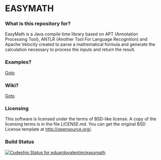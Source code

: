 # EASYMATH #

### What is this repository for? ###

EasyMath is a Java compile time library based on APT (Annotation Processing Tool), ANTLR (Another Tool For Language Recognition) and Apache Velocity created to parse a mathematical formula and generate the calculation necessary to process the inputs and return the result.

### Examples? ###

[Goto](https://github.com/eduardovalentim/easymath/wiki/Examples)

### Wiki? ###

[Goto](https://github.com/eduardovalentim/easymath/wiki)

### Licensing ###

This software is licensed under the terms of BSD-like license.
A copy of the licensing terms is in the file _LICENSE.md_.
You can get the original BSD License template at http://opensource.org/.

### Build Status ###

[ ![Codeship Status for eduardovalentim/easymath](https://app.codeship.com/projects/991f3cd0-76c8-0134-1c1c-72db67b0714c/status?branch=master)](https://app.codeship.com/projects/179680)
